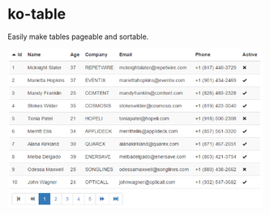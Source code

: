 # ko-table
Easily make tables pageable and sortable.

![An example table](./example_table.png "An example table")
